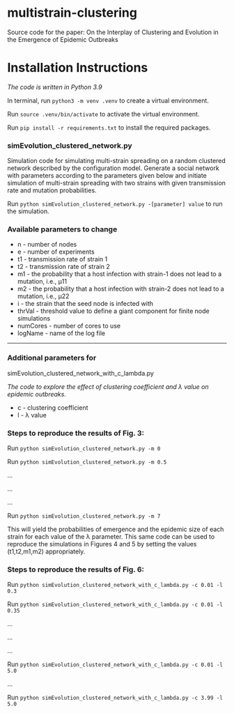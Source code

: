 # multistrain-clustering
Source code for the paper: On the Interplay of Clustering and Evolution in the Emergence of Epidemic Outbreaks

# Installation Instructions
*The code is written in Python 3.9*

In terminal, run `python3 -m venv .venv` to create a virtual environment.

Run `source .venv/bin/activate` to activate the virtual environment.

Run `pip install -r requirements.txt` to install the required packages.

### simEvolution_clustered_network.py
Simulation code for simulating multi-strain spreading on a random clustered network described by the configuration model. Generate a social network with parameters according to the parameters given below and initiate simulation of multi-strain spreading with two strains with given transmission rate and mutation probabilities.

Run `python simEvolution_clustered_network.py -[parameter] value` to run the simulation.

### Available parameters to change
- n - number of nodes 
- e - number of experiments
- t1 - transmission rate of strain 1
- t2 - transmission rate of strain 2
- m1 - the probability that a host infection with strain-1 does not lead to a mutation, i.e., μ11
- m2 - the probability that a host infection with strain-2 does not lead to a mutation, i.e., μ22
- i - the strain that the seed node is infected with
- thrVal - threshold value to define a giant component for finite node simulations
- numCores - number of cores to use
- logName - name of the log file
---
### Additional parameters for 
simEvolution_clustered_network_with_c_lambda.py

*The code to explore the effect of clustering coefficient and λ value on epidemic outbreaks.*
- c - clustering coefficient
- l - λ value

### Steps to reproduce the results of Fig. 3:

Run `python simEvolution_clustered_network.py -m 0`

Run `python simEvolution_clustered_network.py -m 0.5`

...

...

...

Run `python simEvolution_clustered_network.py -m 7`

This will yield the probabilities of emergence and the epidemic size of each strain for each value of the λ parameter. 
This same code can be used to reproduce the simulations in Figures 4 and 5 by setting the values (t1,t2,m1,m2) appropriately.

### Steps to reproduce the results of Fig. 6:
Run `python simEvolution_clustered_network_with_c_lambda.py -c 0.01 -l 0.3`

Run `python simEvolution_clustered_network_with_c_lambda.py -c 0.01 -l 0.35`

...

...

...

Run `python simEvolution_clustered_network_with_c_lambda.py -c 0.01 -l 5.0`

...

Run `python simEvolution_clustered_network_with_c_lambda.py -c 3.99 -l 5.0`
